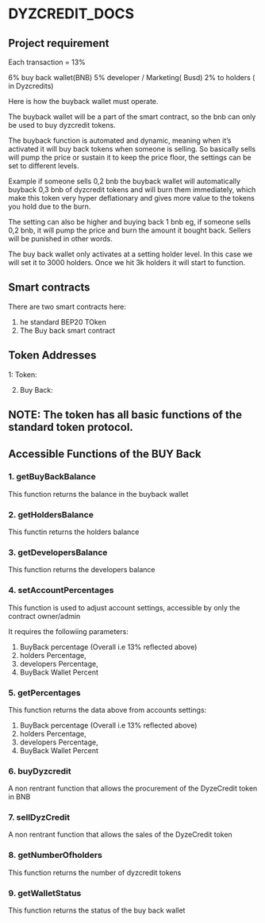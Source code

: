 # DYZCREDIT_DOCS

## Project requirement

Each transaction = 13%

6% buy back wallet(BNB)
5% developer / Marketing( Busd)
2% to holders ( in Dyzcredits)

Here is how the buyback wallet must operate.

The buyback wallet will be a part of the smart contract, so the bnb can only be used to buy dyzcredit tokens.

The buyback function is automated and dynamic, meaning when it’s activated it will buy back tokens when someone is selling. So basically sells will pump the price or sustain it to keep the price floor, the settings can be set to different levels.

Example
if someone sells 0,2 bnb the buyback wallet will automatically buyback 0,3 bnb of dyzcredit tokens and will burn them immediately, which make this token very hyper deflationary and gives more value to the tokens you hold due to the burn.

The setting can also be higher and buying back 1 bnb eg, if someone sells 0,2 bnb, it will pump the price and burn the amount it bought back. Sellers will be punished in other words.

The buy back wallet only activates at a setting holder level. In this case we will set it to 3000 holders. Once we hit 3k holders it will start to function.

## Smart contracts

There are two smart contracts here:

1. he standard BEP20 TOken
2. The Buy back smart contract

## Token Addresses

1: Token:

2. Buy Back:

## NOTE: The token has all basic functions of the standard token protocol.

## Accessible Functions of the BUY Back

### 1. getBuyBackBalance

This function returns the balance in the buyback wallet

### 2. getHoldersBalance

This functin returns the holders balance

### 3. getDevelopersBalance

This function returns the developers balance

### 4. setAccountPercentages

This function is used to adjust account settings, accessible by only the contract owner/admin

It requires the followiing parameters:

1. BuyBack percentage (Overall i.e 13% reflected above)
2. holders Percentage,
3. developers Percentage,
4. BuyBack Wallet Percent

### 5. getPercentages

This function returns the data above from accounts settings:

1. BuyBack percentage (Overall i.e 13% reflected above)
2. holders Percentage,
3. developers Percentage,
4. BuyBack Wallet Percent

### 6. buyDyzcredit

A non rentrant function that allows the procurement of the DyzeCredit token in BNB

### 7. sellDyzCredit

A non rentrant function that allows the sales of the DyzeCredit token

### 8. getNumberOfholders

This function returns the number of dyzcredit tokens

### 9. getWalletStatus

This function returns the status of the buy back wallet
